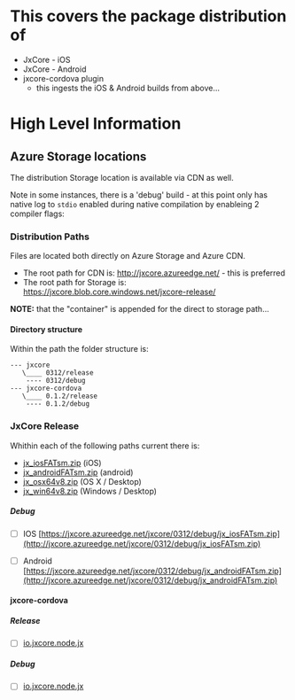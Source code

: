 # This covers the package distribution of 

* JxCore - iOS
* JxCore - Android
* jxcore-cordova plugin
    * this ingests the iOS & Android builds from above...

# High Level Information

## Azure Storage locations
The distribution Storage location is available via CDN as well.

Note in some instances, there is a 'debug' build - at this point only has native log to `stdio` enabled during native compilation by enableing 2 compiler flags:


### Distribution Paths
Files are located both directly on Azure Storage and Azure CDN.

- The root path for CDN is:  http://jxcore.azureedge.net/   - this is preferred
- The root path for Storage is: https://jxcore.blob.core.windows.net/jxcore-release/

**NOTE:** that the "container" is appended for the direct to storage path...

#### Directory structure
Within the path the folder structure is:

```
--- jxcore
   \____ 0312/release
    ---- 0312/debug
--- jxcore-cordova
   \____ 0.1.2/release
    ---- 0.1.2/debug
```

### JxCore Release
Whithin each of the following paths current there is:
- [jx_iosFATsm.zip](http://jxcore.azureedge.net/jxcore/0312/release/jx_iosFATsm.zip)  (iOS)
- [jx_androidFATsm.zip](http://jxcore.azureedge.net/jxcore/0312/release/jx_androidFATsm.zip) (android)
- [jx_osx64v8.zip](http://jxcore.azureedge.net/jxcore/0312/release/jx_osx64v8.zip) (OS X / Desktop)
- [jx_win64v8.zip](http://jxcore.azureedge.net/jxcore/0312/release/jx_win64v8.zip) (Windows / Desktop)

##### Debug
- [ ] IOS [https://jxcore.azureedge.net/jxcore/0312/debug/jx_iosFATsm.zip](http://jxcore.azureedge.net/jxcore/0312/debug/jx_iosFATsm.zip)
- [ ] Android [https://jxcore.azureedge.net/jxcore/0312/debug/jx_androidFATsm.zip](http://jxcore.azureedge.net/jxcore/0312/debug/jx_androidFATsm.zip)


#### jxcore-cordova
##### Release
- [ ] [io.jxcore.node.jx](http://jxcore.azureedge.net/jxcore-cordova/0.1.2/release/io.jxcore.node.jx)

##### Debug
- [ ] [io.jxcore.node.jx](http://jxcore.azureedge.net/jxcore-cordova/0.1.2/debug/io.jxcore.node.jx)

